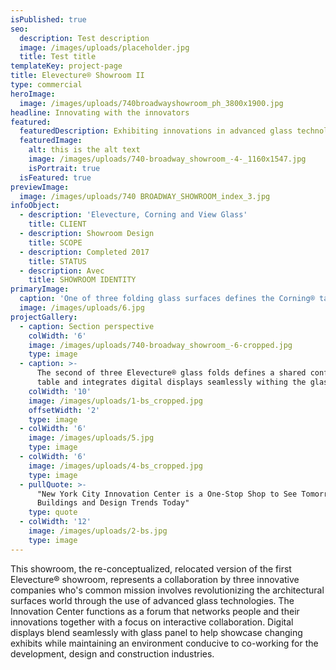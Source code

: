 ```yaml
---
isPublished: true
seo:
  description: Test description
  image: /images/uploads/placeholder.jpg
  title: Test title
templateKey: project-page
title: Elevecture® Showroom II
type: commercial
heroImage:
  image: /images/uploads/740broadwayshowroom_ph_3800x1900.jpg
headline: Innovating with the innovators
featured:
  featuredDescription: Exhibiting innovations in advanced glass technologies
  featuredImage:
    alt: this is the alt text
    image: /images/uploads/740-broadway_showroom_-4-_1160x1547.jpg
    isPortrait: true
  isFeatured: true
previewImage:
  image: /images/uploads/740 BROADWAY_SHOWROOM_index_3.jpg
infoObject:
  - description: 'Elevecture, Corning and View Glass'
    title: CLIENT
  - description: Showroom Design
    title: SCOPE
  - description: Completed 2017
    title: STATUS
  - description: Avec
    title: SHOWROOM IDENTITY
primaryImage:
  caption: 'One of three folding glass surfaces defines the Corning® table '
  image: /images/uploads/6.jpg
projectGallery:
  - caption: Section perspective
    colWidth: '6'
    image: /images/uploads/740-broadway_showroom_-6-cropped.jpg
    type: image
  - caption: >-
      The second of three Elevecture® glass folds defines a shared conference
      table and integrates digital displays seamlessly withing the glass surface
    colWidth: '10'
    image: /images/uploads/1-bs_cropped.jpg
    offsetWidth: '2'
    type: image
  - colWidth: '6'
    image: /images/uploads/5.jpg
    type: image
  - colWidth: '6'
    image: /images/uploads/4-bs_cropped.jpg
    type: image
  - pullQuote: >-
      "New York City Innovation Center is a One-Stop Shop to See Tomorrow's
      Buildings and Design Trends Today"
    type: quote
  - colWidth: '12'
    image: /images/uploads/2-bs.jpg
    type: image
---
```

This showroom, the re-conceptualized, relocated version of the first Elevecture® showroom, represents a collaboration by three innovative companies who's common mission involves revolutionizing the architectural surfaces world through the use of advanced glass technologies.   The Innovation Center functions as a forum that networks people and their innovations together with a focus on interactive collaboration. Digital displays blend seamlessly with glass panel to help showcase changing exhibits while maintaining an environment conducive to co-working for the development, design and construction industries.
